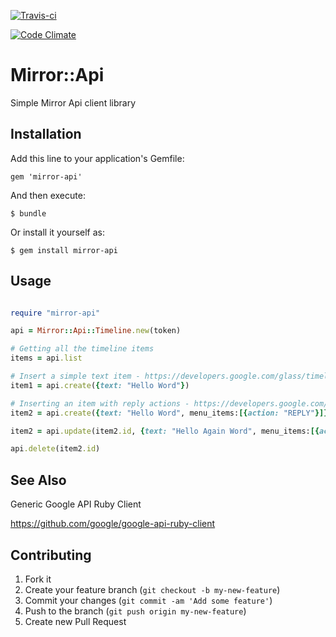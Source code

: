 [![Travis-ci](https://travis-ci.org/ciberch/mirror-api.png)](https://travis-ci.org/ciberch/mirror-api)

[![Code Climate](https://codeclimate.com/github/ciberch/mirror-api.png)](https://codeclimate.com/github/ciberch/mirror-api)

# Mirror::Api

Simple Mirror Api client library

## Installation

Add this line to your application's Gemfile:

    gem 'mirror-api'

And then execute:

    $ bundle

Or install it yourself as:

    $ gem install mirror-api

## Usage

``` ruby

require "mirror-api"

api = Mirror::Api::Timeline.new(token)

# Getting all the timeline items
items = api.list

# Insert a simple text item - https://developers.google.com/glass/timeline#inserting_a_simple_timeline_item
item1 = api.create({text: "Hello Word"})

# Inserting an item with reply actions - https://developers.google.com/glass/timeline#user_interaction_with_menu_items
item2 = api.create({text: "Hello Word", menu_items:[{action: "REPLY"}]})

item2 = api.update(item2.id, {text: "Hello Again Word", menu_items:[{action: "REPLY"}]})

api.delete(item2.id)
```

## See Also

Generic Google API Ruby Client

https://github.com/google/google-api-ruby-client

## Contributing

1. Fork it
2. Create your feature branch (`git checkout -b my-new-feature`)
3. Commit your changes (`git commit -am 'Add some feature'`)
4. Push to the branch (`git push origin my-new-feature`)
5. Create new Pull Request
